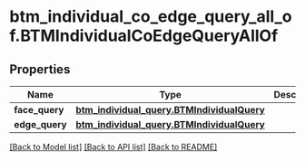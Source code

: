 # btm_individual_co_edge_query_all_of.BTMIndividualCoEdgeQueryAllOf

## Properties
Name | Type | Description | Notes
------------ | ------------- | ------------- | -------------
**face_query** | [**btm_individual_query.BTMIndividualQuery**](BTMIndividualQuery.md) |  | [optional] 
**edge_query** | [**btm_individual_query.BTMIndividualQuery**](BTMIndividualQuery.md) |  | [optional] 

[[Back to Model list]](../README.md#documentation-for-models) [[Back to API list]](../README.md#documentation-for-api-endpoints) [[Back to README]](../README.md)



